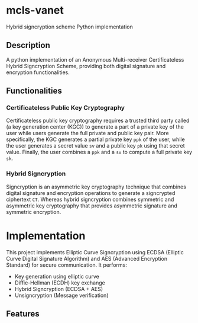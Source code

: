 # mcls-vanet
 Hybrid signcryption scheme Python implementation
## Description
A python implementation of an Anonymous Multi-receiver Certificateless Hybrid Signcryption Scheme, providing both digital signature and encryption functionalities.
## Functionalities
### Certificateless Public Key Cryptography
Certificateless public key cryptography requires a trusted third party called (a key generation center (KGC)) to generate a part of a private key of the user while users generate the full private and public key pair. More specifically, the KGC generates a partial private key `ppk` of the user, while the user generates a secret value `sv` and a public key `pk` using that secret value. Finally, the user combines a `ppk` and a `sv` to compute a full private key `sk`.
### Hybrid Signcryption
Signcryption is an asymmetric key cryptography technique that combines digital signature and encryption operations to generate a signcrypted ciphertext `CT`. Whereas hybrid signcryption combines symmetric and asymmetric key cryptography that provides asymmetric signature and symmetric encryption. 

# Implementation
This project implements Elliptic Curve Signcryption using  ECDSA (Elliptic Curve Digital Signature Algorithm) and AES (Advanced Encryption Standard) for secure communication.
It performs:
 - Key generation using elliptic curve
 - Diffie-Hellman (ECDH) key exchange
 - Hybrid Signcryption (ECDSA + AES)
 - Unsigncryption (Message verification)
## Features
